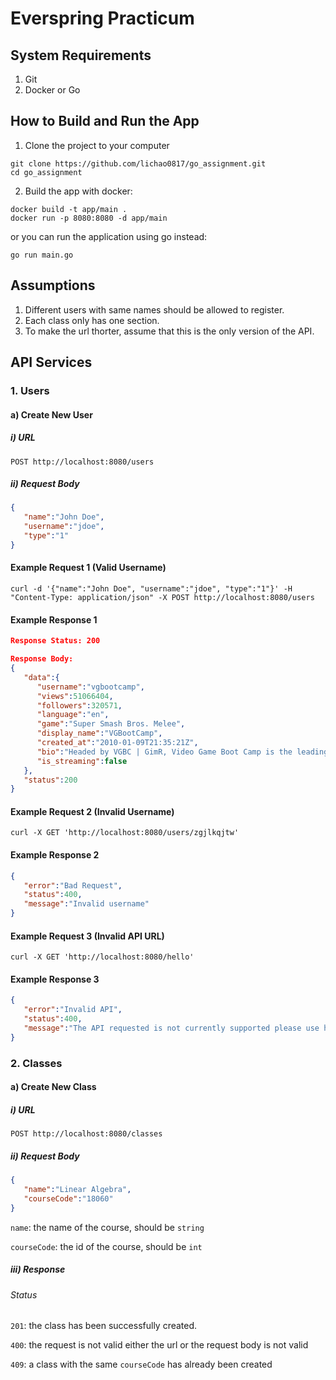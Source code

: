 # Everspring Practicum

## System Requirements
1. Git
2. Docker or Go

## How to Build and Run the App
1. Clone the project to your computer
```
git clone https://github.com/lichao0817/go_assignment.git
cd go_assignment
```

2. Build the app with docker:

  ```
  docker build -t app/main .
  docker run -p 8080:8080 -d app/main
  ```
  or you can run the application using go instead:
  ```
  go run main.go
  ```
## Assumptions
1. Different users with same names should be allowed to register.
2. Each class only has one section.
3. To make the url thorter, assume that this is the only version of the API.

## API Services
### 1. Users
#### a) Create New User
##### i) URL
```
POST http://localhost:8080/users
```
##### ii) Request Body
``` json
{
   "name":"John Doe",
   "username":"jdoe",
   "type":"1"
}
```
#### Example Request 1 (Valid Username)
```
curl -d '{"name":"John Doe", "username":"jdoe", "type":"1"}' -H "Content-Type: application/json" -X POST http://localhost:8080/users
```
#### Example Response 1
``` json
Response Status: 200

Response Body:
{
   "data":{
      "username":"vgbootcamp",
      "views":51066404,
      "followers":320571,
      "language":"en",
      "game":"Super Smash Bros. Melee",
      "display_name":"VGBootCamp",
      "created_at":"2010-01-09T21:35:21Z",
      "bio":"Headed by VGBC | GimR, Video Game Boot Camp is the leading Live-Streamer and Content Creator for competitive Super Smash Bros. This includes Melee, Brawl, Smash WiiU, and 64! Learn.Play.Win! ",
      "is_streaming":false
   },
   "status":200
}
```
#### Example Request 2 (Invalid Username)
```
curl -X GET 'http://localhost:8080/users/zgjlkqjtw'
```
#### Example Response 2
``` json
{
   "error":"Bad Request",
   "status":400,
   "message":"Invalid username"
}
```
#### Example Request 3 (Invalid API URL)
```
curl -X GET 'http://localhost:8080/hello'
```
#### Example Response 3
``` json
{
   "error":"Invalid API",
   "status":400,
   "message":"The API requested is not currently supported please use http://localhost:8080/users/{username}"
}
```
### 2. Classes
#### a) Create New Class
##### i) URL
```
POST http://localhost:8080/classes
```
##### ii) Request Body
``` json
{
   "name":"Linear Algebra",
   "courseCode":"18060"
}
```
`name`: the name of the course, should be `string`

`courseCode`: the id of the course, should be `int`

##### iii) Response
###### Status
`201`: the class has been successfully created.

`400`: the request is not valid either the url or the request body is not valid

`409`: a class with the same `courseCode` has already been created
